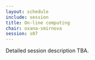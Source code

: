 ```yaml
---
layout: schedule
include: session
title: On-line computing
chair: oxana-smirnova
session: s07
---
```


Detailed session description TBA.
